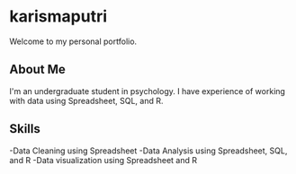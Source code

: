 # karismaputri
Welcome to my personal portfolio.

## About Me
I'm an undergraduate student in psychology. I have experience of working with data using Spreadsheet, SQL, and R.

## Skills
-Data Cleaning using Spreadsheet
-Data Analysis using Spreadsheet, SQL, and R
-Data visualization using Spreadsheet and R
